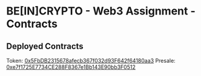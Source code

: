 # BE[IN]CRYPTO - Web3 Assignment - Contracts

## Deployed Contracts

Token: [0x5FbDB2315678afecb367f032d93F642f64180aa3](https://etherscan.io/address/0x5FbDB2315678afecb367f032d93F642f64180aa3)
Presale: [0xe7f1725E7734CE288F8367e1Bb143E90bb3F0512](https://etherscan.io/address/0xe7f1725E7734CE288F8367e1Bb143E90bb3F0512)
